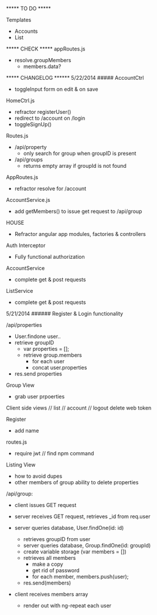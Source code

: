 ***** TO DO *****


Templates
  - Accounts
  - List

***** CHECK *****
appRoutes.js
  - resolve.groupMembers
    - members.data?

***** CHANGELOG ******
5/22/2014 #####
AccountCtrl
  - toggleInput form on edit & on save

HomeCtrl.js
  - refractor registerUser()
  - redirect to /account on /login
  - toggleSignUp()

Routes.js
  - /api/property
    - only search for group when groupID is present
  - /api/groups
    - returns empty array if groupId is not found

AppRoutes.js
  - refractor resolve for /account

AccountService.js
  - add getMembers() to issue get request to /api/group

HOUSE
  - Refractor angular app modules, factories & controllers

Auth Interceptor 
  - Fully functional authorization

AccountService
  - complete get & post requests

ListService
  - complete get & post requests


5/21/2014 ######
Register & Login functionality

/api/properties
  - User.findone user..
  - retrieve groupID
    - var properties = [];
    - retrieve group.members
      - for each user
      - concat user.properties
  - res.send properties

Group View
  - grab user prpoerties

Client side views
// list
// account
// logout
  delete web token

Register
  - add name

routes.js
  - require jwt // find npm command

Listing View
  - how to avoid dupes
  - other members of group ability to delete properties

/api/group:
  - client issues GET request
  - server receives GET request, retrieves _id from req.user
  - server queries database, User.findOne(id: id)
    - retrieves groupID from user
    - server queries database, Group.findOne(id: groupId)
    - create variable storage (var members = [])
    - retrieves all members
      - make a copy
      - get rid of password
      - for each member, members.push(user);
    - res.send(members)

  - client receives members array
    - render out with ng-repeat each user